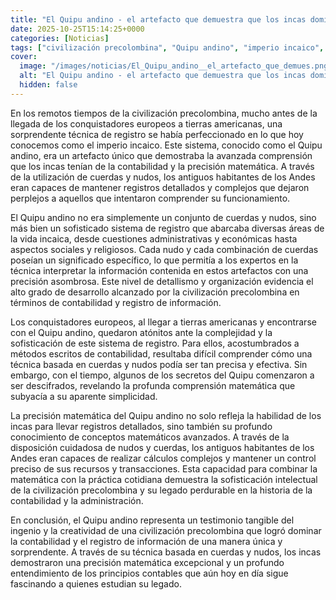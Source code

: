 ```yaml
---
title: "El Quipu andino - el artefacto que demuestra que los incas dominaban la contabilidad antes de los europeos"
date: 2025-10-25T15:14:25+0000
categories: [Noticias]
tags: ["civilización precolombina", "Quipu andino", "imperio incaico", "contabilidad", "precisión matemática", "registros detallados", "sistema de registro."]
cover:
  image: "/images/noticias/El_Quipu_andino__el_artefacto_que_demues.png"
  alt: "El Quipu andino - el artefacto que demuestra que los incas dominaban la contabilidad antes de los europeos"
  hidden: false
---
```


En los remotos tiempos de la civilización precolombina, mucho antes de la llegada de los conquistadores europeos a tierras americanas, una sorprendente técnica de registro se había perfeccionado en lo que hoy conocemos como el imperio incaico. Este sistema, conocido como el Quipu andino, era un artefacto único que demostraba la avanzada comprensión que los incas tenían de la contabilidad y la precisión matemática. A través de la utilización de cuerdas y nudos, los antiguos habitantes de los Andes eran capaces de mantener registros detallados y complejos que dejaron perplejos a aquellos que intentaron comprender su funcionamiento.

El Quipu andino no era simplemente un conjunto de cuerdas y nudos, sino más bien un sofisticado sistema de registro que abarcaba diversas áreas de la vida incaica, desde cuestiones administrativas y económicas hasta aspectos sociales y religiosos. Cada nudo y cada combinación de cuerdas poseían un significado específico, lo que permitía a los expertos en la técnica interpretar la información contenida en estos artefactos con una precisión asombrosa. Este nivel de detallismo y organización evidencia el alto grado de desarrollo alcanzado por la civilización precolombina en términos de contabilidad y registro de información.

Los conquistadores europeos, al llegar a tierras americanas y encontrarse con el Quipu andino, quedaron atónitos ante la complejidad y la sofisticación de este sistema de registro. Para ellos, acostumbrados a métodos escritos de contabilidad, resultaba difícil comprender cómo una técnica basada en cuerdas y nudos podía ser tan precisa y efectiva. Sin embargo, con el tiempo, algunos de los secretos del Quipu comenzaron a ser descifrados, revelando la profunda comprensión matemática que subyacía a su aparente simplicidad.

La precisión matemática del Quipu andino no solo refleja la habilidad de los incas para llevar registros detallados, sino también su profundo conocimiento de conceptos matemáticos avanzados. A través de la disposición cuidadosa de nudos y cuerdas, los antiguos habitantes de los Andes eran capaces de realizar cálculos complejos y mantener un control preciso de sus recursos y transacciones. Esta capacidad para combinar la matemática con la práctica cotidiana demuestra la sofisticación intelectual de la civilización precolombina y su legado perdurable en la historia de la contabilidad y la administración.

En conclusión, el Quipu andino representa un testimonio tangible del ingenio y la creatividad de una civilización precolombina que logró dominar la contabilidad y el registro de información de una manera única y sorprendente. A través de su técnica basada en cuerdas y nudos, los incas demostraron una precisión matemática excepcional y un profundo entendimiento de los principios contables que aún hoy en día sigue fascinando a quienes estudian su legado.
